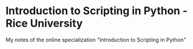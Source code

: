 # Introduction to Scripting in Python - Rice University
My notes of the online specialization "Introduction to Scripting in Python"
